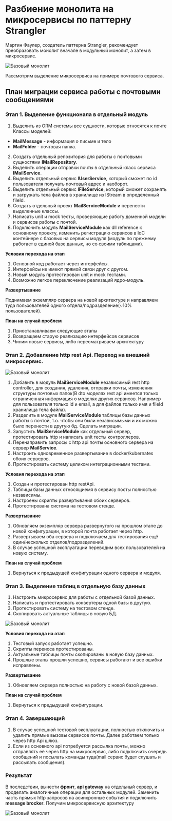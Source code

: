 # Разбиение монолита на микросервисы по паттерну Strangler 

Мартин Фаулер, создатель паттерна Strangler, рекомендует преобразовать монолит вначале в модульный монолит, а затем в микросервис.

![Базовый монолит](./plan.png) 

Рассмотрим выделение микросервиса на примере почтового сервиса.

## План миграции сервиса работы с почтовыми сообщениями

### Этап 1. Выделение функционала в отдельный модуль

1) Выделить из ORM системы все сущности, которые относятся к почте  
Классы моделей:
+ **MailMessage** - информация о письме и тело  
+ **MailFolder** - почтовая папка.  
2) Создать отдельный репозитория для работы с почтовыми сущностями
    **IMailRepository**.
3) Выделить операции отправки почты в отдельный класс сервиса
    **IMailService**.
4) Выделить отдельный сервис **IUserService**, который сможет по id пользователя получать почтовый адрес и наоборот.
5) Выделить отдельный сервис **IFileService**, который сможет сохранять и загружать тела файлов в хранилище из IStream в определенный fileId.
6) Создать отдельный проект **MailServiceModule** и перенести выделенные классы.
7) Написать unit и mock тесты, проверяющие работу доменной модели и сервисов работы с почтой.
8) Подключить модуль **MailServiceModule** как dll reference к основному проекту, изменить регистрацию сервисов в IoC контейнере с базовых на сервисы модуля
(модуль по прежнему работает в единой базе данных, но со своими таблицами).

**Условия перехода на этап**

1) Основной код работает через интерфейсы. 
2) Интерфейсы не имеют прямой связи друг с другом.
3) Новый модуль протестирован unit и mock тестами.
4) Возможно легкое переключение реализаций ядро-модуль.

**Развертывание**

Поднимаем экземпляр сервера на новой архитектуре и направляем туда пользователей одного отдела/подразделение(~10% пользователей).

**План на случай проблем**

1) Приостанавливаем следующие этапы
2) Возвращаем старую реализацию интерфейсов сервисов
3) Чиним новые сервисы, либо пересматриваем архитектуру

### Этап 2. Добавление http rest Api. Переход на внешний микросервис.

![Базовый монолит](./ArchitectureStrangler.2.png) 

1) Добавить в модуль **MailServiceModule** независимый rest http controller, для создания, удаления, отправки почты, изменения структуры почтовых папок(В dto моделях rest api имеется только ограниченная информация о моделях других сервисов. Например для пользователя только id и email, а для файлов только имя и fileId хранилища тела файла).
2) Разделить в модуле **MailServiceModule** таблицы базы данных работы с почтой, т.о. чтобы они были независымыми и их можно было перенести в другую бд. Сделать миграции. 
3) Запустить **MailServiceModule** как отдельный сервер, протестировать http и написать unit тесты контроллеров.
4) Перенаправить запросы с http api почты основного сервера на сервер **MailService**.
5) Настроить одновременное развертывание в docker/kubernates обоих серверов.
6) Протестировать систему целиком интеграционными тестами.

**Условия перехода на этап**

1) Создан и протестирован http restApi.
2) Таблицы базы данных относящиемя в сервису посты полностью независимы.
3) Настроены скрипты развертывания обоих серверов.
4) Протестирована система на тестовом стенде.

**Развертывание**

1) Обновляем экземпляр сервера развернутого на прошлом этапе до новой конфигурации, в которой почта работает через http.
2) Развертываем оба сервера и подключаем для тестирования ещё один/несколько отделов/подразделений.
3) В случае успешной эксплуатации переводим всех пользователей на новую систему.

**План на случай проблем**

1) Вернуться к предыдущей конфигурации одного сервера и модуля.

### Этап 3. Выделение таблиц в отдельную базу данных

1) Настроить микросервис для работы с отдельной базой данных.
2) Написать и протестировать конвертеры одной базы в другую.
3) Протестировать систему на тестовом стенде.
4) Скопировать актуальные таблицы в новую БД.

![Базовый монолит](./ArchitectureStrangler.3.png) 

**Условия перехода на этап**

1) Тестовый запуск работает успешно.
2) Скрипты переноса протестированы.
3) Актуальные таблицы почты скопированы в новую базу данных.
4) Прошлые этапы прошли успешно, сервисы работают и все ошибки исправлены.

**Развертывание**

1) Обновляем сервера полностью на работу с новой базой данных.

**План на случай проблем**

1) Вернуться к предыдущей конфигурации.

### Этап 4. Завершающий

1) В случае успешной тестовой эксплуатации, полностью отключить и удалить прямые вызовы сервисов почты. Далее работаем только через http Api шлюз.
2) Если из основного api потребуется рассылка почты, можно отправлять её через http на микросервис, либо подключить очередь сообщений и посылать команды туда(mail сервис будет слушать и рассылать сообщения).

### Результат

В последствии, вынести **фронт**, **api gateway** на отдельный сервер, и проделать аналогичные операции для остальных модулей. Заменить часть прямых http запросов на асинхронные события и подключить **message brocker**. Получим микросервисную архитектуру

![Базовый монолит](./ArchitectureStrangler.Microservices.png) 
